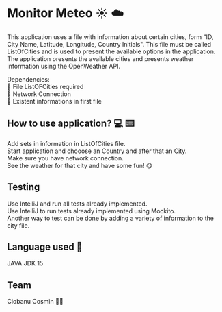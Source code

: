 # Monitor Meteo :sunny: :cloud:

This application uses a file with information about certain cities, form "ID, City Name, Latitude, Longitude, Country Initials". This file must be called ListOfCities and is used to present the available options in the application.
The application presents the available cities and presents weather information using the OpenWeather API.

Dependencies:<br/>
:trident: File ListOFCities required<br/>
:trident: Network Connection<br/>
:trident: Existent informations in first file<br/>

## How to use application? :computer: :keyboard:
Add sets in information in ListOfCities file.<br/>
Start application and chooose an Country and after that an City.<br/>
Make sure you have network connection.<br/>
See the weather for that city and have some fun! :yum:<br/>

## Testing
Use IntelliJ and run all tests already implemented.<br/>
Use IntelliJ to run tests already implemented using Mockito.<br/>
Another way to test can be done by adding a variety of information to the city file.<br/>

## Language used :rainbow:
JAVA JDK 15

## Team
Ciobanu Cosmin :man_student:
